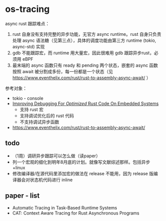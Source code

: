 # os-tracing

async rust 跟踪难点：

1. rust 自身没有支持完整的异步功能，无官方 async runtime。rust 自身只负责处理 async 语法糖（见第三点），具体的调度功能由第三方 runtime (tokio, async-std) 实现
2. gdb 不能跟踪宏，而 runtime 用大量宏，因此很难用 gdb 跟踪异步rust，必须用 eBPF
3. 最末端的 async 函数只有 ready 和 pending 两个状态，嵌套的 async 函数按照 await 被分割成多份，每一份都是一个状态（见 <https://www.eventhelix.com/rust/rust-to-assembly-async-await/> ）

参考对象：

- tokio - console
- [Improving Debugging For *Optimized* Rust Code On Embedded Systems](https://www.diva-portal.org/smash/get/diva2:1720169/FULLTEXT01.pdf)
    - 支持 rust 宏
    - 支持调试优化后的 rust 代码
    - 不支持调试异步函数
- https://www.eventhelix.com/rust/rust-to-assembly-async-await/

## todo

- （1周）调研异步跟踪可以怎么做（读paper）
- 列一个宏观的细化到明年8月底的计划。就像写文献综述那样。包括异步+linux
- 修改编译器/在源代码里添加宏的做法在 release 不能用，因为 release 版编译器会对状态机代码进行 inline

## paper - list

- Automatic Tracing in Task-Based Runtime Systems
- CAT: Context Aware Tracing for Rust Asynchronous Programs